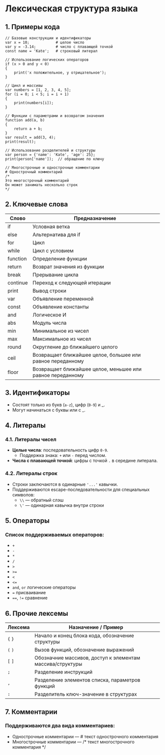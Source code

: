 # Лексическая структура языка

## 1. Примеры кода

```
// Базовые конструкции и идентификаторы
var x = 10;            # целое число
var y = -3.14;         # число с плавающей точкой
const name = 'Kate';   # строковый литерал

// Использование логических операторов
if (x > 0 and y < 0)
{
    print('x положительное, y отрицательное');
}

// Цикл и массивы
var numbers = [1, 2, 3, 4, 5];
for (i = 0; i < 5; i = i + 1)
{
    print(numbers[i]);
}

// Функции с параметрами и возвратом значения
function add(a, b)
{
    return a + b;
}
var result = add(3, 4);
print(result);

// Использование разделителей и структуры
var person = {'name': 'Kate', 'age': 25};
print(person['name']);  // обращение по ключу

// Многострочные и однострочные комментарии
# Однострочный комментарий
/*
Это многострочный комментарий
Он может занимать несколько строк
*/
```

## 2. Ключевые слова

| Слово    | Предназначение                                             |
|----------|------------------------------------------------------------|
| if       | Условная ветка                                             |
| else     | Альтернатива для if                                        |
| for      | Цикл                                                       |
| while    | Цикл с условием                                            |
| function | Определение функции                                        |
| return   | Возврат значения из функции                                |
| break    | Прерывание цикла                                           |
| continue | Переход к следующей итерации                               |
| print    | Вывод строки                                               |
| var      | Объявление переменной                                      |
| const    | Объявление константы                                       |
| and      | Логическое И                                               |
| abs      | Модуль числа                                               |
| min      | Минимальное из чисел                                       |
| max      | Максимальное из чисел                                      |
| round    | Округление до ближайшего целого                            |
| ceil     | Возвращает ближайшее целое, большее или равное переданному |
| floor    | Возвращает ближайшее целое, меньшее или равное переданному |

## 3. Идентификаторы
- Состоят только из букв (`a-z`), цифр (`0-9`) и _.
- Могут начинаться с буквы или с _.

## 4. Литералы

### 4.1. Литералы чисел

- **Целые числа**: последовательность цифр `0-9`.
    - Поддержка знака: `+` или `-` перед числом.
- **Числа с плавающей точкой**: цифры с точкой `.` в середине литерала.

### 4.2. Литералы строк
- Строки заключаются в одинарные `'...'` кавычки.
- Поддерживаются escape-последовательности для специальных символов:
    - `\\` — обратный слэш
    - `\'` — одинарная кавычка внутри строки

## 5. Операторы

### Список поддерживаемых операторов:
- `+`
- `-`
- `*`
- `/`
- `>`
- `>=`
- `<`
- `<=`
- `and`, `or` логические операторы
- `=` присваивание
- `==`, `!=` сравнение

## 6. Прочие лексемы

| Лексема                       | Назначение / Пример                                       |
|-------------------------------|-----------------------------------------------------------|
| `{` `}`                       | Начало и конец блока кода, обозначение структуры          |
| `(` `)`                       | Вызов функций, обозначение выражений                      |
| `[` `]`                       | Обозначние массивов, доступ к элементам массива/структуры |
| `;`                           | Разделение инструкций                                     |
| `,`                           | Разделение элементов списка, параметров функций           |
| `:`                           | Разделитель ключ-значение в структурах                    |

## 7. Комментарии

### Поддерживаются два вида комментариев:

- Однострочные комментарии — # текст однострочного комментария
- Многострочные комментарии — /* текст многострочного комментария */